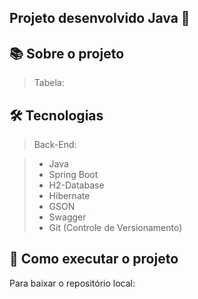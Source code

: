 ## Projeto desenvolvido Java 🚀

## 📚 Sobre o projeto

> Tabela:

## 🛠 Tecnologias

> Back-End:

> - Java 
> - Spring Boot
> - H2-Database
> - Hibernate
> - GSON
> - Swagger
> - Git (Controle de Versionamento)

## 🚀 Como executar o projeto

Para baixar o repositório local: 

```bash
```
